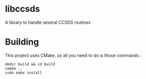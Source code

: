 # libccsds
A library to handle several CCSDS routines

# Building
This project uses CMake, so all you need to do is those commands :

```
mkdir build && cd build
cmake ..
sudo make install
```

